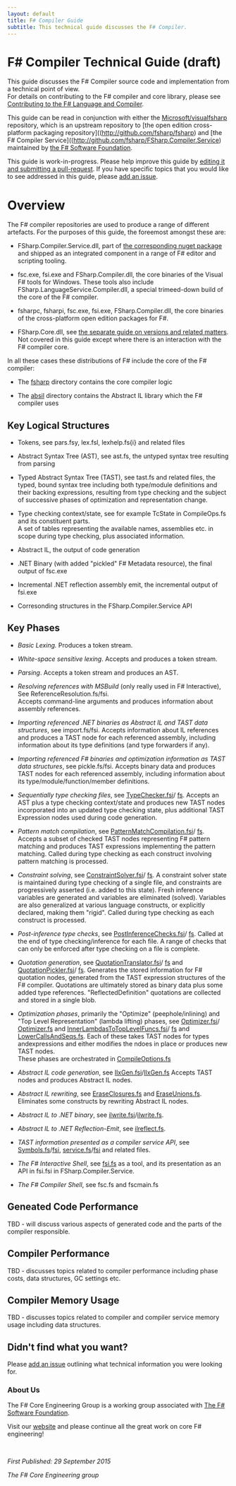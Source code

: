```yaml
---
layout: default
title: F# Compiler Guide
subtitle: This technical guide discusses the F# Compiler.  
---
```


# F# Compiler Technical Guide (draft)

This guide discusses the F# Compiler source code and implementation from a technical point of view.  
For details on contributing to the F# compiler and core library, please see 
[Contributing to the F# Language and Compiler](http://fsharp.github.io/2014/06/18/fsharp-contributions.html).

This guide can be read in conjunction with either the
[Microsoft/visualfsharp](http://github.com/Microsoft/visualfsharp) repository, which is an upstream 
repository to [the open edition cross-platform packaging repository]((http://github.com/fsharp/fsharp)
and  [the F# Compiler Service]((http://github.com/fsharp/FSharp.Compiler.Service) 
maintained by [the F# Software Foundation](http://fsharp.org).

This guide is work-in-progress. Please help improve this guide by [editing it and submitting a
pull-request](https://github.com/fsharp/fsharp.github.io/blob/master/_posts/2015-09-29-fsharp-compiler-guide.md). 
If you have specific topics that you would like to see addressed in this guide, 
please [add an issue](https://github.com/fsharp/fsharp.github.io/issues).

# Overview

The F# compiler repositories are used to produce a range of different artefacts.  For the purposes of this
guide, the foreemost amongst these are:

* FSharp.Compiler.Service.dll, part of [the corresponding nuget package](https://www.nuget.org/packages/FSharp.Compiler.Service) 
  and shipped as an integrated component in a range of F# editor and scripting tooling.

* fsc.exe, fsi.exe and FSharp.Compiler.dll, the core binaries of the Visual F# tools for Windows.  These tools also
  include FSharp.LanguageService.Compiler.dll, a special trimeed-down build of the core of the F# compiler.

* fsharpc, fsharpi, fsc.exe, fsi.exe, FSharp.Compiler.dll, the core binaries of the cross-platform open edition packages for F#.

* FSharp.Core.dll, see [the separate guide on versions and related matters](http://fsharp.github.io/2015/04/18/fsharp-core-notes.html).  Not covered in this guide except where there
  is an interaction with the F# compiler core.

In all these cases these distributions of F# include the core of the F# compiler:

* The [fsharp](https://github.com/Microsoft/visualfsharp/tree/master/src/fsharp) directory contains the core compiler logic

* The [absil](https://github.com/Microsoft/visualfsharp/tree/master/src/fsharp) directory contains the Abstract IL library which the F# compiler uses

## Key Logical Structures

* Tokens, see pars.fsy, lex.fsl, lexhelp.fs{i} and related files

* Abstract Syntax Tree (AST), see ast.fs, the untyped syntax tree resulting from parsing

* Typed Abstract Syntax Tree (TAST), see tast.fs and related files, the typed, bound syntax tree including both 
  type/module definitions and their backing expressions, resulting from type checking
  and the subject of successive phases of optimization and representation change.

* Type checking context/state, see for example TcState in CompileOps.fs and its constituent parts.  
  A set of tables representing the available names, assemblies etc. in scope during type checking, plus
  associated information.

* Abstract IL, the output of code generation

* .NET Binary (with added "pickled" F# Metadata resource), the final output of fsc.exe

* Incremental .NET reflection assembly emit, the incremental output of fsi.exe

* Corresonding structures in the FSharp.Compiler.Service API

## Key Phases

* _Basic Lexing._  Produces a token stream.

* _White-space sensitive lexing_.  Accepts and produces a token stream.

* _Parsing_. Accepts a token stream and produces an AST.

* _Resolving references with MSBuild_ (only really used in F# Interactive), See ReferenceResolution.fs/fsi.  
  Accepts command-line arguments and produces information about assembly references.

* _Importing referenced .NET binaries as Abstract IL and TAST data structures_, see import.fs/fsi.
  Accepts information about IL references and produces a TAST node for each referenced assembly, 
  including information about its type definitions (and type forwarders if any).

* _Importing referenced F# binaries and optimization information as TAST data structures_, see pickle.fs/fsi.
  Accepts binary data and produces  TAST nodes for each referenced assembly, 
  including information about its type/module/function/member definitions.

* _Sequentially type checking files_, see
  [TypeChecker.fsi](https://github.com/fsharp/FSharp.Compiler.Service/blob/master/src/fsharp/TypeChecker.fsi)/
  [fs](https://github.com/fsharp/FSharp.Compiler.Service/blob/master/src/fsharp/TypeChecker.fs).
  Accepts an AST plus a type checking context/state and produces new TAST nodes
  incorporated into an updated type checking state, plus additional TAST Expression nodes used during code generation.

* _Pattern match compilation_, see
  [PatternMatchCompilation.fsi](https://github.com/fsharp/FSharp.Compiler.Service/blob/master/src/fsharp/PatternMatchCompilation.fsi)/
  [fs](https://github.com/fsharp/FSharp.Compiler.Service/blob/master/src/fsharp/PatternMatchCompilation.fs).
  Accepts a subset of checked TAST nodes representing F# pattern matching and produces TAST expressions implementing
  the pattern matching.  Called during type checking as each construct involving pattern matching is processed.

* _Constraint solving_, see
  [ConstraintSolver.fsi](https://github.com/fsharp/FSharp.Compiler.Service/blob/master/src/fsharp/ConstraintSolver.fsi)/
  [fs](https://github.com/fsharp/FSharp.Compiler.Service/blob/master/src/fsharp/ConstraintSolver.fs).
  A constraint solver state is maintained during type checking of a single file, and constraints are progressively
  asserted (i.e. added to this state).  Fresh inference variables are generated and variables are eliminated (solved).
  Variables are also generalized at various language constructs, or explicitly declared, making them "rigid".
  Called during type checking as each construct is processed.

* _Post-inference type checks_, see
  [PostInferenceChecks.fsi](https://github.com/fsharp/FSharp.Compiler.Service/blob/master/src/fsharp/PostInferenceChecks.fsi)/
  [fs](https://github.com/fsharp/FSharp.Compiler.Service/blob/master/src/fsharp/PostInferenceChecks.fs).
  Called at the end of type checking/inference for each file.
  A range of checks that can only be enforced after type checking on a file is complete.

* _Quotation generation_, see
  [QuotationTranslator.fsi](https://github.com/fsharp/FSharp.Compiler.Service/blob/master/src/fsharp/QuotationTranslator.fsi)/
  [fs](https://github.com/fsharp/FSharp.Compiler.Service/blob/master/src/fsharp/QuotationTranslator.fs) and
  [QuotationPickler.fsi](https://github.com/fsharp/FSharp.Compiler.Service/blob/master/src/fsharp/QuotationPickler.fsi)/
  [fs](https://github.com/fsharp/FSharp.Compiler.Service/blob/master/src/fsharp/QuotationPickler.fs).
  Generates the stored information for F# quotation nodes, generated from the TAST expression structures of the
  F# compiler. Quotations are ultimately stored as binary data plus some added type references. "ReflectedDefinition" quotations
  are collected and stored in a single blob.

* _Optimization phases_, primarily the "Optimize" (peephole/inlining) and "Top Level Representation" (lambda lifting) phases,
  see 
  [Optimizer.fsi](https://github.com/fsharp/FSharp.Compiler.Service/blob/master/src/fsharp/Optimizer.fsi)/
  [Optimizer.fs](https://github.com/fsharp/FSharp.Compiler.Service/blob/master/src/fsharp/Optimizer.fs) and
  [InnerLambdasToTopLevelFuncs.fsi](https://github.com/fsharp/FSharp.Compiler.Service/blob/master/src/fsharp/InnerLambdasToTopLevelFuncs.fsi)/
  [fs](https://github.com/fsharp/FSharp.Compiler.Service/blob/master/src/fsharp/InnerLambdasToTopLevelFuncs.fs) and
  [LowerCallsAndSeqs.fs](https://github.com/fsharp/FSharp.Compiler.Service/blob/master/src/fsharp/LowerCallsAndSeqs.fs).
  Each of these takes TAST nodes for types andexpressions and either modifies the ndoes in place or produces new TAST nodes.  
  These phases are orchestrated in [CompileOptions.fs](https://github.com/fsharp/FSharp.Compiler.Service/blob/master/src/fsharp/CompileOptions.fs)

* _Abstract IL code generation_, see 
  [IlxGen.fsi](https://github.com/fsharp/FSharp.Compiler.Service/blob/master/src/absil/IlxGen.fsi)/[IlxGen.fs](https://github.com/fsharp/FSharp.Compiler.Service/blob/master/src/absil/IlxGen.fs)
  Accepts TAST nodes and produces Abstract IL nodes.

* _Abstract IL rewriting_, see 
  [EraseClosures.fs](https://github.com/fsharp/FSharp.Compiler.Service/blob/master/src/absil/EraseClosures.fs) and
  [EraseUnions.fs](https://github.com/fsharp/FSharp.Compiler.Service/blob/master/src/absil/EraseUnions.fs).
  Eliminates some constructs by rewriting Abstract IL nodes.
  
* _Abstract IL to .NET binary_, see 
  [ilwrite.fsi](https://github.com/fsharp/FSharp.Compiler.Service/blob/master/src/absil/ilwrite.fsi)/[ilwrite.fs](https://github.com/fsharp/FSharp.Compiler.Service/blob/master/src/absil/ilwrite.fs). 

* _Abstract IL to .NET Reflection-Emit_, see 
  [ilreflect.fs](https://github.com/fsharp/FSharp.Compiler.Service/blob/master/src/absil/ilreflect.fs). 

* _TAST information presented as a compiler service API_, see 
  [Symbols.fs](https://github.com/fsharp/FSharp.Compiler.Service/blob/master/src/fsharp/vs/Symbols.fs)/[fsi](https://github.com/fsharp/FSharp.Compiler.Service/blob/master/src/fsharp/vs/Symbols.fsi), 
  [service.fs](https://github.com/fsharp/FSharp.Compiler.Service/blob/master/src/fsharp/vs/service.fs)/[fsi](https://github.com/fsharp/FSharp.Compiler.Service/blob/master/src/fsharp/vs/service.fsi) 
  and related files.

* _The F# Interactive Shell_, see [fsi.fs](https://github.com/Microsoft/visualfsharp/blob/master/src/fsharp/fsi/fsi.fs) as a tool, and its presentation as an API  in fsi.fsi in FSharp.Compiler.Service.

* _The F# Compiler Shell_, see fsc.fs and fscmain.fs


## Geneated Code Performance 

TBD - will discuss various aspects of generated code and the parts of the compiler responsible.

## Compiler Performance 

TBD - discusses topics related to compiler performance including phase costs, data structures, GC settings etc.

## Compiler Memory Usage

TBD - discusses topics related to compiler and compiler service memory usage including data structures.

## Didn't find what you want?

Please [add an issue](https://github.com/fsharp/fsharp.github.io/issues) outlining what technical information you were looking 
for.

### About Us

The F# Core Engineering Group is a working group associated with [The F# Software Foundation](http://fsharp.org).

Visit our [website](http://fsharp.github.io) and please continue all the great work on core F# engineering!

<br />
 
_First Published: 29 September 2015_

_The F# Core Engineering group_


